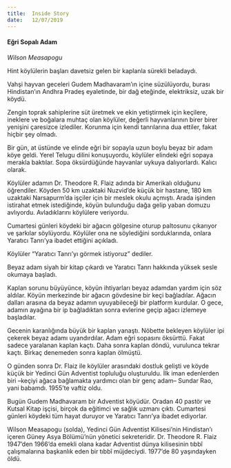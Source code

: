 ```yaml
---
title:  Inside Story
date:   12/07/2019
---
```


#### Eğri Sopalı Adam

_Wilson Measapogu_

Hint köylülerin başları davetsiz gelen bir kaplanla sürekli beladaydı.

Vahşi hayvan geceleri Gudem Madhavaram’ın içine süzülüyordu, burası Hindistan’ın Andhra Pradeş eyaletinde, bir dağ eteğinde, elektriksiz, uzak bir köydü.

Zengin toprak sahiplerine süt üretmek ve ekin yetiştirmek için keçilere, ineklere ve boğalara muhtaç olan köylüler, değerli hayvanlarının birer birer yenişini çaresizce izlediler. Korunma için kendi tanrılarına dua ettiler, fakat hiçbir şey olmadı.

Bir gün, at üstünde ve elinde eğri bir sopayla uzun boylu beyaz bir adam köye geldi. Yerel Telugu dilini konuşuyordu, köylüler elindeki eğri sopaya merakla baktılar. Sopa öksürdüğünde hayvanlar uykuya dalıyorlardı. Kalıcı olarak.

Köylüler adamın Dr. Theodore R. Flaiz adında bir Amerikalı olduğunu öğrendiler. Köyden 50 km uzaktaki Nuzvid’de küçük bir hastane, 180 km uzaktaki Narsapurm’da işçiler için bir meslek okulu açmıştı. Arada işinden istirahat etmek istediğinde, köyün bulunduğu dağa gelip yaban domuzu avlıyordu. Avladıklarını köylülere veriyordu.

Cumartesi günleri köydeki bir ağacın gölgesine oturup paltosunu çıkarıyor ve şarkılar söylüyordu. Köylüler ona ne söylediğini sorduklarında, onlara Yaratıcı Tanrı’ya ibadet ettiğini açıkladı.

Köylüler “Yaratıcı Tanrı’yı görmek istiyoruz” dediler.

Beyaz adam siyah bir kitap çıkardı ve Yaratıcı Tanrı hakkında yüksek sesle okumaya başladı.

Kaplan sorunu büyüyünce, köyün ihtiyarları beyaz adamdan yardım için söz aldılar. Köyün merkezinde bir ağacın gövdesine bir keçi bağladılar. Ağacın dalları arasına da beyaz adamın uyuyabileceği bir platform kurdular. O gece, adamın ayağına bir ip bağladıktan sonra evlerine geçip ağacı izlemeye başladılar.

Gecenin karanlığında büyük bir kaplan yanaştı. Nöbette bekleyen köylüler ipi çekerek beyaz adamı uyandırdılar. Adam eğri sopasını öksürttü. Fakat sadece yaralanan kaplan kaçtı. Daha sonra kaplan döndü, vurulunca tekrar kaçtı. Birkaç denemeden sonra kaplan ölmüştü.

O günden sonra Dr. Flaiz ile köylüler arasındaki dostluk gelişti ve köyde küçük bir Yedinci Gün Adventist topluluğu oluşturuldu. İlk iman edenlerden biri –keçiyi ağaca bağlamakta yardımcı olan bir genç adam– Sundar Rao, yani babamdı. 1955’te vaftiz oldu.

Bugün Gudem Madhavaram bir Adventist köyüdür. Oradan 40 pastör ve Kutsal Kitap işçisi, birçok da eğitimci ve sağlık uzmanı çıktı. Cumartesi günleri köydeki tüm hayat duruyor ve Yaratıcı Tanrı’ya ibadet ediyorlar.

Wilson Measapogu (solda), Yedinci Gün Adventist Kilisesi’nin Hindistan’ı içeren Güney Asya Bölümü’nün yönetici sekreteridir. Dr. Theodore R. Flaiz 1947’den 1966’da emekli olana kadar Adventist dünya kilisesinin tıbbî çalışmalarına başkanlık eden bir tıbbî müjdeciydi. 1977’de 80 yaşındayken öldü.